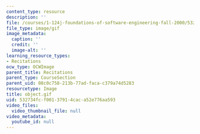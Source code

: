 ```yaml
---
content_type: resource
description: ''
file: /courses/1-124j-foundations-of-software-engineering-fall-2000/532734fcf00137914caca52e776aa593_object.gif
file_type: image/gif
image_metadata:
  caption: ''
  credit: ''
  image-alt: ''
learning_resource_types:
- Recitations
ocw_type: OCWImage
parent_title: Recitations
parent_type: CourseSection
parent_uid: 08c0c758-213b-77ad-faca-c379a74d5283
resourcetype: Image
title: object.gif
uid: 532734fc-f001-3791-4cac-a52e776aa593
video_files:
  video_thumbnail_file: null
video_metadata:
  youtube_id: null
---
```

